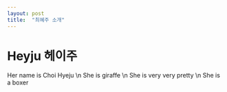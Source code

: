 ```yaml
---
layout: post
title:  "최혜주 소개"
---
```


# Heyju 헤이주
Her name is Choi Hyeju
\n She is giraffe
\n She is very very pretty
\n She is a boxer

